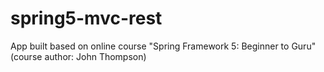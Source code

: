 # spring5-mvc-rest
App built based on online course "Spring Framework 5: Beginner to Guru" (course author: John Thompson)
